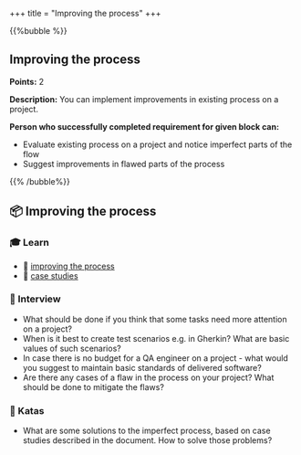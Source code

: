 +++
title = "Improving the process"
+++

{{%bubble %}}

## Improving the process

**Points:** 2

**Description:** You can implement improvements in existing process on a project.

**Person who successfully completed requirement for given block can:**
- Evaluate existing process on a project and notice imperfect parts of the flow
- Suggest improvements in flawed parts of the process

{{% /bubble%}}

## **📦 Improving the process**

### **🎓 Learn**

- 📗 [improving the process](https://selleo.com/blog/how-to-streamline-and-improve-your-process-6-steps-to-follow)
- 📗 [case studies](https://docs.google.com/document/d/10_nopByLN6H41ZCFd4a6HRcHHJxvCeA8dLVy9AdCIgM/edit#heading=h.btku1i1kvyib)

### **🎤  Interview**

- What should be done if you think that some tasks need more attention on a project?
- When is it best to create test scenarios e.g. in Gherkin? What are basic values of such scenarios?
- In case there is no budget for a QA engineer on a project - what would you suggest to maintain basic standards of delivered software?
- Are there any cases of a flaw in the process on your project? What should be done to mitigate the flaws?

### **📝 Katas**

- What are some solutions to the imperfect process, based on case studies described in the document. How to solve those problems?